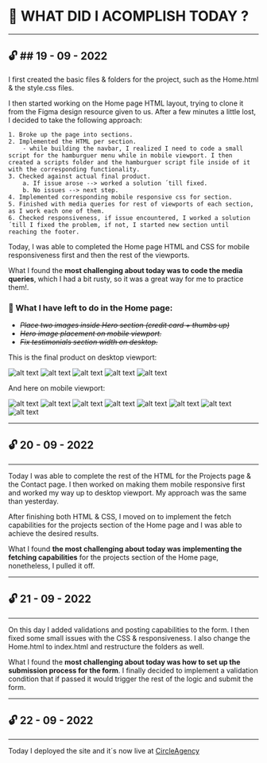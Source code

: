 # :crossed_flags: WHAT DID I ACOMPLISH TODAY ?

---

:unlock: ## 19 - 09 - 2022
---
I first created the basic files & folders for the project, such as the Home.html & the style.css files.

I then started working on the Home page HTML layout, trying to clone it from the Figma design resource given to us. After a few minutes a little lost, I decided to take the following approach:

    1. Broke up the page into sections.
    2. Implemented the HTML per section.
        - while building the navbar, I realized I need to code a small script for the hamburguer menu while in mobile viewport. I then created a scripts folder and the hamburguer script file inside of it with the corresponding functionality.
    3. Checked against actual final product.
        a. If issue arose --> worked a solution ´till fixed.
        b. No issues --> next step.
    4. Implemented corresponding mobile responsive css for section.
    5. Finished with media queries for rest of viewports of each section, as I work each one of them.
    6. Checked responsiveness, if issue encountered, I worked a solution ´till I fixed the problem, if not, I started new section until reaching the footer.

Today, I was able to completed the Home page HTML and CSS for mobile responsiveness first and then the rest of the viewports.

What I found the **most challenging about today was to code the media queries**, which I had a bit rusty, so it was a great way for me to practice them!.

### :memo: What I have left to do in the Home page:

- ~~_Place two images inside Hero section (credit card + thumbs up)_~~
- ~~_Hero image placement on mobile viewport._~~
- ~~_Fix testimonials section width on desktop._~~

This is the final product on desktop viewport:

![alt text](./assets/readme-images/MidTerm_firstDay_1.png)
![alt text](./assets/readme-images/MidTerm_firstDay_2.png)
![alt text](./assets/readme-images/MidTerm_firstDay_3.png)
![alt text](./assets/readme-images/MidTerm_firstDay_4.png)
![alt text](./assets/readme-images/MidTerm_firstDay_5.png)

And here on mobile viewport:

![alt text](./assets/readme-images/Home_mobile_1.png)
![alt text](./assets/readme-images/burguer_active.png)
![alt text](./assets/readme-images/Home_mobile_2.png)
![alt text](./assets/readme-images/Home_mobile_3.png)
![alt text](./assets/readme-images/Home_mobile_4.png)
![alt text](./assets/readme-images/Home_mobile_5.png)
![alt text](./assets/readme-images/Home_mobile_6.png)
![alt text](./assets/readme-images/Home_mobile_7.png)

---

## :unlock: 20 - 09 - 2022
---
Today I was able to complete the rest of the HTML for the Projects page & the Contact page. I then worked on making them mobile responsive first and worked my way up to desktop viewport. My approach was the same than yesterday.

After finishing both HTML & CSS, I moved on to implement the fetch capabilities for the projects section of the Home page and I was able to achieve the desired results.

What I found **the most challenging about today was implementing the fetching capabilities** for the projects section of the Home page, nonetheless, I pulled it off.

---

## :unlock: 21 - 09 - 2022
---
On this day I added validations and posting capabilities to the form. I then fixed some small issues with the CSS & responsiveness. I also change the Home.html to index.html and restructure the folders as well.

What I found the **most challenging about today was how to set up the submission process for the form**. I finally decided to implement a validation condition that if passed it would trigger the rest of the logic and submit the form.

---
## :unlock: 22 - 09 - 2022
---
Today I deployed the site and it´s now live at [CircleAgency](https://mycircle-agency.netlify.app/)


